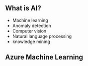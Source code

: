## What is AI?
- Machine learning
- Anomaly detection
- Computer vision
- Natural language processing
- knowledge mining

## Azure Machine Learning
